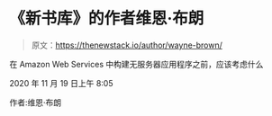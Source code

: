 # 《新书库》的作者维恩·布朗

> 原文：<https://thenewstack.io/author/wayne-brown/>

在 Amazon Web Services 中构建无服务器应用程序之前，应该考虑什么

2020 年 11 月 19 日上午 8:05

作者:维恩·布朗